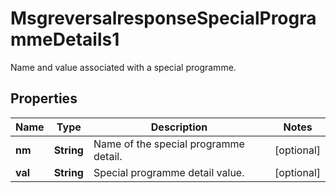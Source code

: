 

# MsgreversalresponseSpecialProgrammeDetails1

Name and value associated with a special programme.
## Properties

Name | Type | Description | Notes
------------ | ------------- | ------------- | -------------
**nm** | **String** | Name of the special programme detail. |  [optional]
**val** | **String** | Special programme detail value. |  [optional]



